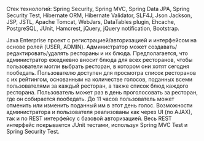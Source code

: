 Стек технологий: Spring Security, Spring MVC, Spring Data JPA, Spring Security Test, Hibernate ORM, Hibernate Validator, SLF4J, Json Jackson, JSP, JSTL, Apache Tomcat, WebJars, DataTables plugin, Ehcache, PostgreSQL, JUnit, Hamcrest, jQuery, jQuery notification, Bootstrap.

 Java Enterprise проект с регистрацией/авторизацией и интерфейсом на основе ролей (USER, ADMIN). Администратор может создавать/редактировать/удалять рестораны и их блюда. Предполагается, что администратор ежедневно вносит блюда для всех ресторанов, чтобы пользователи могли выбрать ресторан, в котором они хотят сегодня пообедать. Пользователю доступен для просмотра список ресторанов с их рейтингом, основанным на количестве голосов, поданных всеми пользователями за каждый ресторан, а также список блюд каждого ресторана. Пользователь может раз в день проголосовать за ресторан, где он собирается пообедать. До 11 часов пользователь может отменить или изменить поданный им в этот день голос. Возможности администратора и пользователя реализованы как через UI (по AJAX), так и по REST интерфейсу с базовой авторизацией. Весь REST интерфейс покрывается JUnit тестами, используя Spring MVC Test и Spring Security Test.
